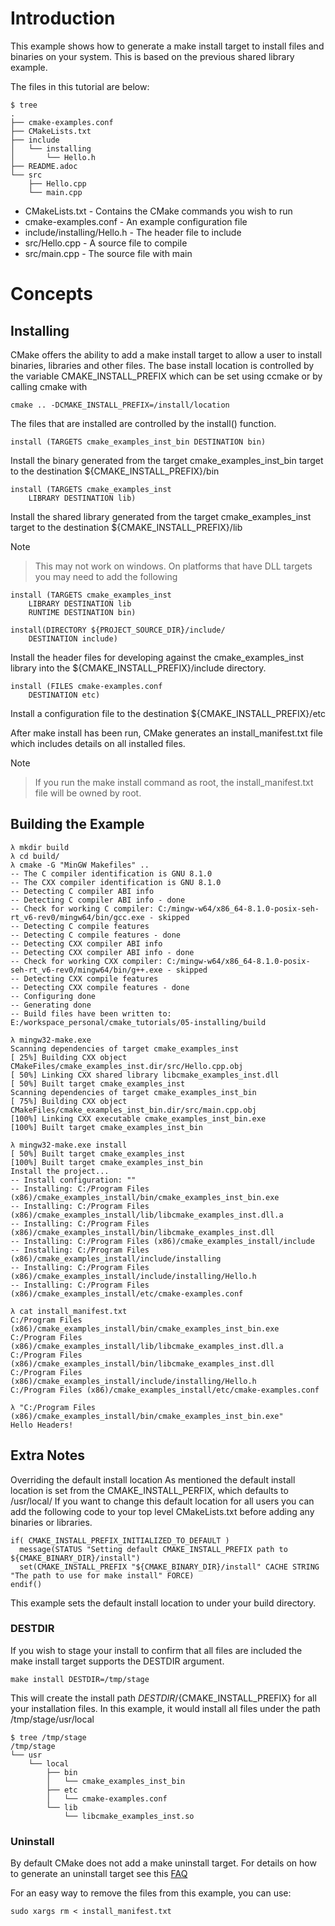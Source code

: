 # Introduction

This example shows how to generate a make install target to install files
and binaries on your system. This is based on the previous shared library example.

The files in this tutorial are below:

```
$ tree
.
├── cmake-examples.conf
├── CMakeLists.txt
├── include
│   └── installing
│       └── Hello.h
├── README.adoc
└── src
    ├── Hello.cpp
    └── main.cpp
```

* CMakeLists.txt - Contains the CMake commands you wish to run
* cmake-examples.conf - An example configuration file
* include/installing/Hello.h - The header file to include
* src/Hello.cpp - A source file to compile
* src/main.cpp - The source file with main

# Concepts

## Installing

CMake offers the ability to add a make install target to allow a user to install binaries, 
libraries and other files. The base install location is controlled by the variable 
CMAKE_INSTALL_PREFIX which can be set using ccmake or by calling cmake with 

```
cmake .. -DCMAKE_INSTALL_PREFIX=/install/location
```

The files that are installed are controlled by the install() function.

```
install (TARGETS cmake_examples_inst_bin DESTINATION bin)
```
Install the binary generated from 
the target cmake_examples_inst_bin target to the destination ${CMAKE_INSTALL_PREFIX}/bin

```
install (TARGETS cmake_examples_inst
    LIBRARY DESTINATION lib)
```
Install the shared library generated from
the target cmake_examples_inst target to the destination ${CMAKE_INSTALL_PREFIX}/lib

Note
> This may not work on windows. On platforms that have DLL targets you
> may need to add the following

```
install (TARGETS cmake_examples_inst
    LIBRARY DESTINATION lib
    RUNTIME DESTINATION bin)
```

```
install(DIRECTORY ${PROJECT_SOURCE_DIR}/include/
    DESTINATION include)
```
Install the header files for developing against 
the cmake_examples_inst library into the ${CMAKE_INSTALL_PREFIX}/include directory.

```
install (FILES cmake-examples.conf
    DESTINATION etc)
```
Install a configuration file to the destination ${CMAKE_INSTALL_PREFIX}/etc

After make install has been run, CMake generates an install_manifest.txt 
file which includes details on all installed files.

Note
> If you run the make install command as root, the install_manifest.txt
> file will be owned by root.

## Building the Example

```
λ mkdir build
λ cd build/
λ cmake -G "MinGW Makefiles" ..
-- The C compiler identification is GNU 8.1.0
-- The CXX compiler identification is GNU 8.1.0
-- Detecting C compiler ABI info
-- Detecting C compiler ABI info - done
-- Check for working C compiler: C:/mingw-w64/x86_64-8.1.0-posix-seh-rt_v6-rev0/mingw64/bin/gcc.exe - skipped
-- Detecting C compile features
-- Detecting C compile features - done
-- Detecting CXX compiler ABI info
-- Detecting CXX compiler ABI info - done
-- Check for working CXX compiler: C:/mingw-w64/x86_64-8.1.0-posix-seh-rt_v6-rev0/mingw64/bin/g++.exe - skipped
-- Detecting CXX compile features
-- Detecting CXX compile features - done
-- Configuring done
-- Generating done
-- Build files have been written to: E:/workspace_personal/cmake_tutorials/05-installing/build

λ mingw32-make.exe
Scanning dependencies of target cmake_examples_inst
[ 25%] Building CXX object CMakeFiles/cmake_examples_inst.dir/src/Hello.cpp.obj
[ 50%] Linking CXX shared library libcmake_examples_inst.dll
[ 50%] Built target cmake_examples_inst
Scanning dependencies of target cmake_examples_inst_bin
[ 75%] Building CXX object CMakeFiles/cmake_examples_inst_bin.dir/src/main.cpp.obj
[100%] Linking CXX executable cmake_examples_inst_bin.exe
[100%] Built target cmake_examples_inst_bin

λ mingw32-make.exe install
[ 50%] Built target cmake_examples_inst
[100%] Built target cmake_examples_inst_bin
Install the project...
-- Install configuration: ""
-- Installing: C:/Program Files (x86)/cmake_examples_install/bin/cmake_examples_inst_bin.exe
-- Installing: C:/Program Files (x86)/cmake_examples_install/lib/libcmake_examples_inst.dll.a
-- Installing: C:/Program Files (x86)/cmake_examples_install/bin/libcmake_examples_inst.dll
-- Installing: C:/Program Files (x86)/cmake_examples_install/include
-- Installing: C:/Program Files (x86)/cmake_examples_install/include/installing
-- Installing: C:/Program Files (x86)/cmake_examples_install/include/installing/Hello.h
-- Installing: C:/Program Files (x86)/cmake_examples_install/etc/cmake-examples.conf

λ cat install_manifest.txt
C:/Program Files (x86)/cmake_examples_install/bin/cmake_examples_inst_bin.exe
C:/Program Files (x86)/cmake_examples_install/lib/libcmake_examples_inst.dll.a
C:/Program Files (x86)/cmake_examples_install/bin/libcmake_examples_inst.dll
C:/Program Files (x86)/cmake_examples_install/include/installing/Hello.h
C:/Program Files (x86)/cmake_examples_install/etc/cmake-examples.conf

λ "C:/Program Files (x86)/cmake_examples_install/bin/cmake_examples_inst_bin.exe"
Hello Headers!
```

## Extra Notes
Overriding the default install location
As mentioned the default install location is set from the CMAKE_INSTALL_PERFIX, 
which defaults to /usr/local/
If you want to change this default location for all users you can add the following 
code to your top level CMakeLists.txt before adding any binaries or libraries.
```
if( CMAKE_INSTALL_PREFIX_INITIALIZED_TO_DEFAULT )
  message(STATUS "Setting default CMAKE_INSTALL_PREFIX path to ${CMAKE_BINARY_DIR}/install")
  set(CMAKE_INSTALL_PREFIX "${CMAKE_BINARY_DIR}/install" CACHE STRING "The path to use for make install" FORCE)
endif()
```
This example sets the default install location to under your build directory.

### DESTDIR
If you wish to stage your install to confirm that all files are included the make install target supports the DESTDIR argument.
```
make install DESTDIR=/tmp/stage
```

This will create the install path ${DESTDIR}/${CMAKE_INSTALL_PREFIX} for all your installation files. In this example, 
it would install all files under the path /tmp/stage/usr/local

```
$ tree /tmp/stage
/tmp/stage
└── usr
    └── local
        ├── bin
        │   └── cmake_examples_inst_bin
        ├── etc
        │   └── cmake-examples.conf
        └── lib
            └── libcmake_examples_inst.so
```

### Uninstall

By default CMake does not add a make uninstall target. For details on how to generate 
an uninstall target see this [FAQ](https://cmake.org/Wiki/CMake_FAQ#Can_I_do_.22make_uninstall.22_with_CMake.3F)

For an easy way to remove the files from this example, you can use:
```
sudo xargs rm < install_manifest.txt
```
